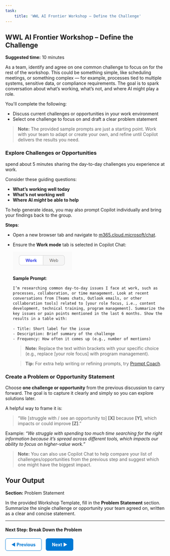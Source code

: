 ```yaml
---
task:
    title: 'WWL AI Frontier Workshop – Define the Challenge'
---
```


## WWL AI Frontier Workshop – Define the Challenge

**Suggested time:** 10 minutes

As a team, identify and agree on one common challenge to focus on for the rest of the workshop. This could be something simple, like scheduling meetings, or something complex — for example, processes tied to multiple systems, sensitive data, or compliance requirements. The goal is to spark conversation about what’s working, what’s not, and where AI might play a role.

You'll complete the following:

- Discuss current challenges or opportunities in your work environment  
- Select one challenge to focus on and draft a clear problem statement  

> **Note:** The provided sample prompts are just a starting point. Work with your team to adapt or create your own, and refine until Copilot delivers the results you need.

### Explore Challenges or Opportunities

spend about 5 minutes sharing the day-to-day challenges you experience at work.  

Consider these guiding questions:  

- **What’s working well today**  
- **What’s not working well**  
- **Where AI *might* be able to help**  

To help generate ideas, you may also prompt Copilot individually and bring your findings back to the group.  

**Steps**:  

- Open a new browser tab and navigate to <a href="https://m365.cloud.microsoft/chat" target="_blank">m365.cloud.microsoft/chat</a>.  
- Ensure the **Work mode** tab is selected in Copilot Chat:  

    ![Screenshot showing Work mode tab in Copilot Chat.](../Labs/Media/work-web-mode.png)  

    **Sample Prompt**:  

    ```text
    I’m researching common day-to-day issues I face at work, such as processes, collaboration, or time management. Look at recent conversations from [Teams chats, Outlook emails, or other collaboration tools] related to [your role focus, i.e., content development, technical training, program management]. Summarize the key issues or pain points mentioned in the last 6 months. Show the results in a table with:  
    
    - Title: Short label for the issue  
    - Description: Brief summary of the challenge  
    - Frequency: How often it comes up (e.g., number of mentions) 
    ```

    > **Note:** Replace the text within brackets with your specific choice (e.g., replace [your role focus] with program management).

    > **Tip:** For extra help writing or refining prompts, try <a href="https://appsource.microsoft.com/en-us/product/office/WA200007578" target="_blank">Prompt Coach</a>.
 

### Create a Problem or Opportunity Statement  

Choose **one challenge or opportunity** from the previous discussion to carry forward. The goal is to capture it clearly and simply so you can explore solutions later.  

A helpful way to frame it is:  
> “We [struggle with / see an opportunity to] **[X]** because **[Y]**, which impacts or could improve **[Z]**.”  

Example: *“We struggle with spending too much time searching for the right information because it’s spread across different tools, which impacts our ability to focus on higher-value work.”*  

> **Note:** You can also use Copilot Chat to help compare your list of challenges/opportunities from the previous step and suggest which one might have the biggest impact.  

## Your Output  

**Section:** Problem Statement  

In the provided Workshop Template, fill in the **Problem Statement** section. Summarize the single challenge or opportunity your team agreed on, written as a clear and concise statement.

---

#### Next Step: Break Down the Problem

<a href="https://microsoftlearning.github.io/AI-Frontier-Workshop/Instructions/Labs/1-kickoff-and-team-formation" 
   style="display:inline-block; padding:10px 18px; border:1px solid #0078D4; border-radius:6px; 
          background-color:#ffffff; color:#0078D4; font-weight:bold; text-decoration:none;">
   &#x25C0; Previous
</a>
<a href="https://microsoftlearning.github.io/AI-Frontier-Workshop/Instructions/Labs/3-break-down-the-problem.html" 
   style="display:inline-block; padding:10px 18px; border:1px solid #0078D4; border-radius:6px; 
          background-color:#0078D4; color:#ffffff; font-weight:bold; text-decoration:none; margin-left:10px;">
   Next &#x25B6;
</a>
